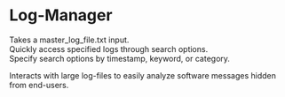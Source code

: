 # Log-Manager
Takes a master_log_file.txt input.  
Quickly access specified logs through search options.  
Specify search options by timestamp, keyword, or category.  
  
Interacts with large log-files to easily analyze software messages hidden from end-users.

